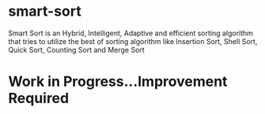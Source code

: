 # smart-sort
Smart Sort is an Hybrid, Intelligent, Adaptive and efficient sorting algorithm that tries to utilize the best of sorting algorithm like Insertion Sort, Shell Sort, Quick Sort, Counting Sort and Merge Sort

# Work in Progress...Improvement Required

